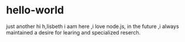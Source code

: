 # hello-world
just another
hi  h,lisbeth 
i aam here ,i love node.js,
in the future ,i always maintained a desire for learing and specialized reserch.

